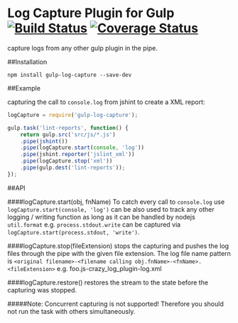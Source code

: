 Log Capture Plugin for Gulp [![Build Status](https://travis-ci.org/sloosch/gulp-log-capture.svg?branch=master)](https://travis-ci.org/sloosch/gulp-log-capture) [![Coverage Status](https://coveralls.io/repos/sloosch/gulp-log-capture/badge.png?branch=master)](https://coveralls.io/r/sloosch/gulp-log-capture?branch=master)
=========

capture logs from any other gulp plugin in the pipe.

##Installation

```
npm install gulp-log-capture --save-dev
```

##Example

capturing the call to `console.log` from jshint to create a XML report:

```javascript
logCapture = require('gulp-log-capture');

gulp.task('lint-reports', function() {
	return gulp.src('src/js/*.js')
	.pipe(jshint())
	.pipe(logCapture.start(console, 'log'))
	.pipe(jshint.reporter('jslint_xml'))
	.pipe(logCapture.stop('xml'))
	.pipe(gulp.dest('lint-reports'));
});
```

##API


####logCapture.start(obj, fnName)
To catch every call to `console.log` use `logCapture.start(console, 'log')` can be also used to track any other logging / writing function as long as it can be handled by nodejs `util.format` e.g. `process.stdout.write` can be captured via `logCapture.start(process.stdout, 'write')`.

####logCapture.stop(fileExtension)
stops the capturing and pushes the log files through the pipe with the given file extension. The log file name pattern is `<original filename>-<filename calling obj.fnName>-<fnName>.<fileExtension>` e.g. foo.js-crazy_log_plugin-log.xml

####logCapture.restore()
restores the stream to the state before the capturing was stopped.

#####Note: Concurrent capturing is not supported! Therefore you should not run the task with others simultaneously.
